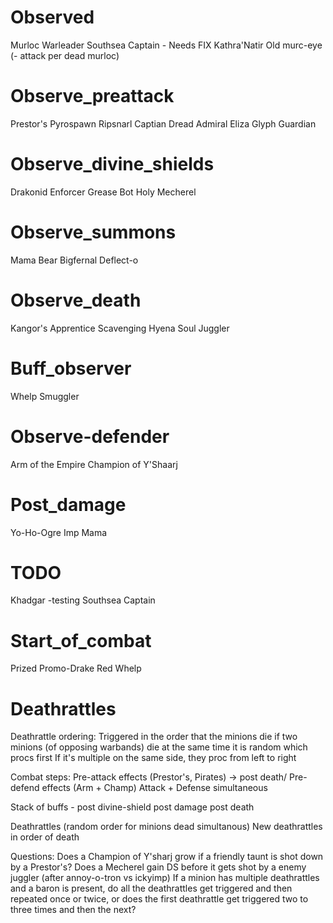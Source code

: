 # Observed
Murloc Warleader
Southsea Captain - Needs FIX
Kathra'Natir
Old murc-eye (- attack per dead murloc)

# Observe_preattack
Prestor's Pyrospawn
Ripsnarl Captian
Dread Admiral Eliza
Glyph Guardian

# Observe_divine_shields
Drakonid Enforcer
Grease Bot
Holy Mecherel

# Observe_summons
Mama Bear
Bigfernal
Deflect-o

# Observe_death
Kangor's Apprentice
Scavenging Hyena
Soul Juggler

# Buff_observer
Whelp Smuggler

# Observe-defender
Arm of the Empire
Champion of Y'Shaarj

# Post_damage
Yo-Ho-Ogre
Imp Mama

# TODO
Khadgar -testing
Southsea Captain

# Start_of_combat
Prized Promo-Drake
Red Whelp

# Deathrattles
Deathrattle ordering:
Triggered in the order that the minions die
if two minions (of opposing warbands) die at the same time it is random which procs first
If it's multiple on the same side, they proc from left to right


Combat steps:
Pre-attack effects (Prestor's, Pirates) -> post death/
Pre-defend effects (Arm + Champ)
Attack + Defense simultaneous

Stack of buffs - 
    post divine-shield
    post damage
    post death

Deathrattles (random order for minions dead simultanous)
New deathrattles in order of death

Questions: 
Does a Champion of Y'sharj grow if a friendly taunt is shot down by a Prestor's?
Does a Mecherel gain DS before it gets shot by a enemy juggler (after annoy-o-tron vs ickyimp)
If a minion has multiple deathrattles and a baron is present, do all the deathrattles get triggered and then repeated once or twice, or does the first deathrattle get triggered two to three times and then the next?
